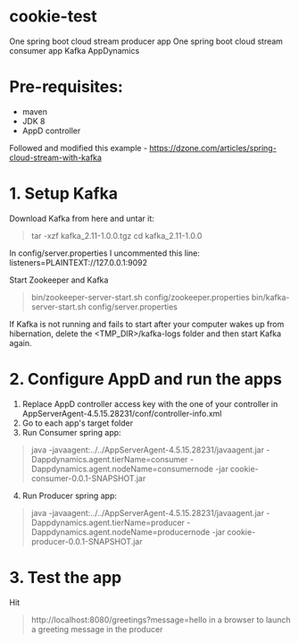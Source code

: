 # cookie-test
One spring boot cloud stream producer app
One spring boot cloud stream consumer app
Kafka
AppDynamics

# Pre-requisites:
- maven 
- JDK 8
- AppD controller

Followed and modified this example - https://dzone.com/articles/spring-cloud-stream-with-kafka



# 1. Setup Kafka
Download Kafka from here and untar it:
> tar -xzf kafka_2.11-1.0.0.tgz
> cd kafka_2.11-1.0.0

In config/server.properties I uncommented this line:
listeners=PLAINTEXT://127.0.0.1:9092

Start Zookeeper and Kafka

> bin/zookeeper-server-start.sh config/zookeeper.properties
> bin/kafka-server-start.sh config/server.properties

If Kafka is not running and fails to start after your computer wakes up from hibernation, delete the <TMP_DIR>/kafka-logs folder and then start Kafka again.

# 2. Configure AppD and run the apps
1. Replace AppD controller access key with the one of your controller in AppServerAgent-4.5.15.28231/conf/controller-info.xml
2. Go to each app's target folder
3. Run Consumer spring app:
> java -javaagent:../../AppServerAgent-4.5.15.28231/javaagent.jar -Dappdynamics.agent.tierName=consumer -Dappdynamics.agent.nodeName=consumernode -jar cookie-consumer-0.0.1-SNAPSHOT.jar
4. Run Producer spring app:
> java -javaagent:../../AppServerAgent-4.5.15.28231/javaagent.jar -Dappdynamics.agent.tierName=producer -Dappdynamics.agent.nodeName=producernode -jar cookie-producer-0.0.1-SNAPSHOT.jar

# 3. Test the app
Hit 
> http://localhost:8080/greetings?message=hello 
in a browser to launch a greeting message in the producer


